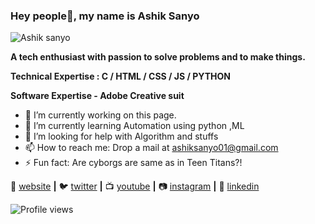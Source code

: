 ### Hey people👋, my name is Ashik Sanyo

![Ashik sanyo](https://user-images.githubusercontent.com/66254994/100312196-a9e89c00-2fd7-11eb-95c8-e475aa4cfcc7.png)

**A tech enthusiast with passion to solve problems and to make things.**

**Technical Expertise : C / HTML / CSS / JS / PYTHON**

**Software Expertise - Adobe Creative suit**


- 🔭 I’m currently working on this page. 
- 🌱 I’m currently learning Automation using python ,ML 
- 🤔 I’m looking for help with Algorithm and stuffs 
- 📫 How to reach me: Drop a mail at ashiksanyo01@gmail.com 
- ⚡ Fun fact: Are cyborgs are same as in Teen Titans?! 

🏡 [website][website] **|** 
🐦 [twitter][twitter] **|** 
📺 [youtube][youtube] **|** 
📷 [instagram][instagram] **|** 
👔 [linkedin][linkedin]

[website]: https://ashiksanyo.netlify.app/ 
[twitter]: https://twitter.com/ashsanyo
[youtube]: https://youtube.com/ashiksanyo
[instagram]: https://instagram.com/bradgarropy
[linkedin]: https://linkedin.com/in/ashiksanyo

![Profile views](https://gpvc.arturio.dev/ashiksanyo10)  


